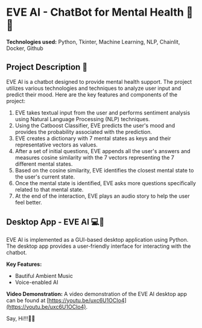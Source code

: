 # EVE AI - ChatBot for Mental Health 💬🤖

**Technologies used:** Python, Tkinter, Machine Learning, NLP, Chainlit, Docker, Github

## Project Description 📝

EVE AI is a chatbot designed to provide mental health support. The project utilizes various technologies and techniques to analyze user input and predict their mood. Here are the key features and components of the project:

1. EVE takes textual input from the user and performs sentiment analysis using Natural Language Processing (NLP) techniques.
2. Using the Catboost Classifier, EVE predicts the user's mood and provides the probability associated with the prediction.
3. EVE creates a dictionary with 7 mental states as keys and their representative vectors as values.
4. After a set of initial questions, EVE appends all the user's answers and measures cosine similarity with the 7 vectors representing the 7 different mental states.
5. Based on the cosine similarity, EVE identifies the closest mental state to the user's current state.
6. Once the mental state is identified, EVE asks more questions specifically related to that mental state.
7. At the end of the interaction, EVE plays an audio story to help the user feel better.

## Desktop App - EVE AI 💻🤖

EVE AI is implemented as a GUI-based desktop application using Python. The desktop app provides a user-friendly interface for interacting with the chatbot.

**Key Features:**
- Bautiful Ambient Music
- Voice-enabled AI

**Video Demonstration:** A video demonstration of the EVE AI desktop app can be found at [https://youtu.be/uxc6U1OCIo4](https://youtu.be/uxc6U1OCIo4).

Say, Hi!!!👋🏻
